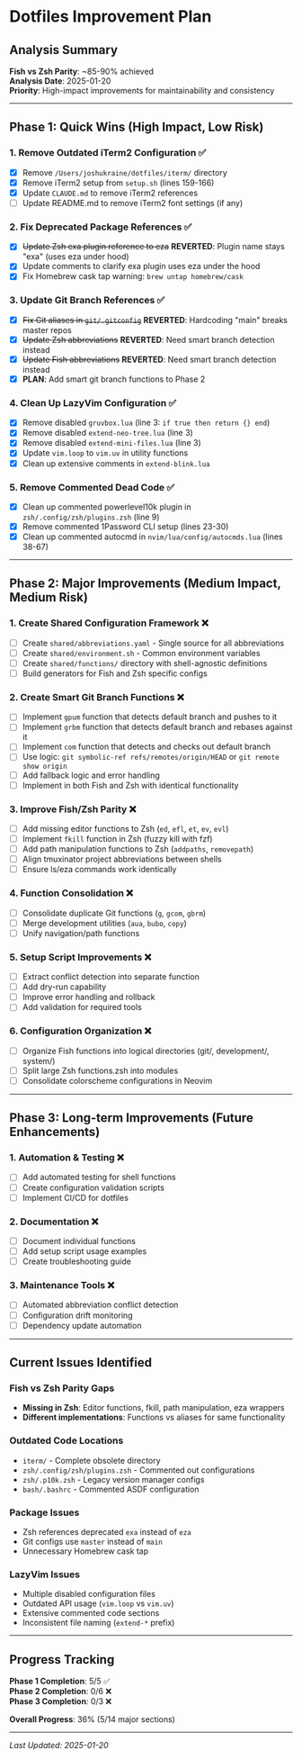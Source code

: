 # Dotfiles Improvement Plan

## Analysis Summary

**Fish vs Zsh Parity**: ~85-90% achieved  
**Analysis Date**: 2025-01-20  
**Priority**: High-impact improvements for maintainability and consistency

---

## Phase 1: Quick Wins (High Impact, Low Risk)

### 1. Remove Outdated iTerm2 Configuration ✅
- [x] Remove `/Users/joshukraine/dotfiles/iterm/` directory
- [x] Remove iTerm2 setup from `setup.sh` (lines 159-166)
- [x] Update `CLAUDE.md` to remove iTerm2 references
- [ ] Update README.md to remove iTerm2 font settings (if any)

### 2. Fix Deprecated Package References ✅
- [x] ~~Update Zsh exa plugin reference to eza~~ **REVERTED**: Plugin name stays "exa" (uses eza under hood)
- [x] Update comments to clarify exa plugin uses eza under the hood
- [x] Fix Homebrew cask tap warning: `brew untap homebrew/cask`

### 3. Update Git Branch References ✅  
- [x] ~~Fix Git aliases in `git/.gitconfig`~~ **REVERTED**: Hardcoding "main" breaks master repos
- [x] ~~Update Zsh abbreviations~~ **REVERTED**: Need smart branch detection instead  
- [x] ~~Update Fish abbreviations~~ **REVERTED**: Need smart branch detection instead
- [x] **PLAN**: Add smart git branch functions to Phase 2

### 4. Clean Up LazyVim Configuration ✅
- [x] Remove disabled `gruvbox.lua` (line 3: `if true then return {} end`)
- [x] Remove disabled `extend-neo-tree.lua` (line 3)
- [x] Remove disabled `extend-mini-files.lua` (line 3)
- [x] Update `vim.loop` to `vim.uv` in utility functions
- [x] Clean up extensive comments in `extend-blink.lua`

### 5. Remove Commented Dead Code ✅
- [x] Clean up commented powerlevel10k plugin in `zsh/.config/zsh/plugins.zsh` (line 9)
- [x] Remove commented 1Password CLI setup (lines 23-30)
- [x] Clean up commented autocmd in `nvim/lua/config/autocmds.lua` (lines 38-67)

---

## Phase 2: Major Improvements (Medium Impact, Medium Risk)

### 1. Create Shared Configuration Framework ❌
- [ ] Create `shared/abbreviations.yaml` - Single source for all abbreviations
- [ ] Create `shared/environment.sh` - Common environment variables
- [ ] Create `shared/functions/` directory with shell-agnostic definitions
- [ ] Build generators for Fish and Zsh specific configs

### 2. Create Smart Git Branch Functions ❌
- [ ] Implement `gpum` function that detects default branch and pushes to it
- [ ] Implement `grbm` function that detects default branch and rebases against it  
- [ ] Implement `com` function that detects and checks out default branch
- [ ] Use logic: `git symbolic-ref refs/remotes/origin/HEAD` or `git remote show origin`
- [ ] Add fallback logic and error handling
- [ ] Implement in both Fish and Zsh with identical functionality

### 3. Improve Fish/Zsh Parity ❌
- [ ] Add missing editor functions to Zsh (`ed`, `efl`, `et`, `ev`, `evl`)
- [ ] Implement `fkill` function in Zsh (fuzzy kill with fzf)
- [ ] Add path manipulation functions to Zsh (`addpaths`, `removepath`)
- [ ] Align tmuxinator project abbreviations between shells
- [ ] Ensure ls/eza commands work identically

### 4. Function Consolidation ❌
- [ ] Consolidate duplicate Git functions (`g`, `gcom`, `gbrm`)
- [ ] Merge development utilities (`aua`, `bubo`, `copy`)
- [ ] Unify navigation/path functions

### 5. Setup Script Improvements ❌
- [ ] Extract conflict detection into separate function
- [ ] Add dry-run capability
- [ ] Improve error handling and rollback
- [ ] Add validation for required tools

### 6. Configuration Organization ❌
- [ ] Organize Fish functions into logical directories (git/, development/, system/)
- [ ] Split large Zsh functions.zsh into modules
- [ ] Consolidate colorscheme configurations in Neovim

---

## Phase 3: Long-term Improvements (Future Enhancements)

### 1. Automation & Testing ❌
- [ ] Add automated testing for shell functions
- [ ] Create configuration validation scripts
- [ ] Implement CI/CD for dotfiles

### 2. Documentation ❌
- [ ] Document individual functions
- [ ] Add setup script usage examples
- [ ] Create troubleshooting guide

### 3. Maintenance Tools ❌
- [ ] Automated abbreviation conflict detection
- [ ] Configuration drift monitoring
- [ ] Dependency update automation

---

## Current Issues Identified

### Fish vs Zsh Parity Gaps
- **Missing in Zsh**: Editor functions, fkill, path manipulation, eza wrappers
- **Different implementations**: Functions vs aliases for same functionality

### Outdated Code Locations
- `iterm/` - Complete obsolete directory
- `zsh/.config/zsh/plugins.zsh` - Commented out configurations
- `zsh/.p10k.zsh` - Legacy version manager configs
- `bash/.bashrc` - Commented ASDF configuration

### Package Issues
- Zsh references deprecated `exa` instead of `eza`
- Git configs use `master` instead of `main`
- Unnecessary Homebrew cask tap

### LazyVim Issues
- Multiple disabled configuration files
- Outdated API usage (`vim.loop` vs `vim.uv`)
- Extensive commented code sections
- Inconsistent file naming (`extend-*` prefix)

---

## Progress Tracking

**Phase 1 Completion**: 5/5 ✅  
**Phase 2 Completion**: 0/6 ❌  
**Phase 3 Completion**: 0/3 ❌  

**Overall Progress**: 36% (5/14 major sections)

---

*Last Updated: 2025-01-20*